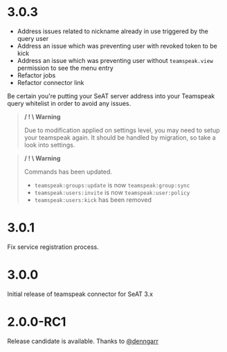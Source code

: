 # 3.0.3
- Address issues related to nickname already in use triggered by the query user
- Address an issue which was preventing user with revoked token to be kick
- Address an issue which was preventing user without `teamspeak.view` permission to see the menu entry
- Refactor jobs
- Refactor connector link

Be certain you're putting your SeAT server address into your Teamspeak query whitelist in order to avoid any issues.

> **/ ! \ Warning**
>
> Due to modification applied on settings level, you may need to setup your teamspeak again.
> It should be handled by migration, so take a look into settings.

> **/ ! \ Warning**
>
> Commands has been updated.
> - `teamspeak:groups:update` is now `teamspeak:group:sync`
> - `teamspeak:users:invite` is now `teamspeak:user:policy`
> - `teamspeak:users:kick` has been removed

# 3.0.1
Fix service registration process.

# 3.0.0
Initial release of teamspeak connector for SeAT 3.x

# 2.0.0-RC1
Release candidate is available. Thanks to [@denngarr](https://github.com/dysath)
